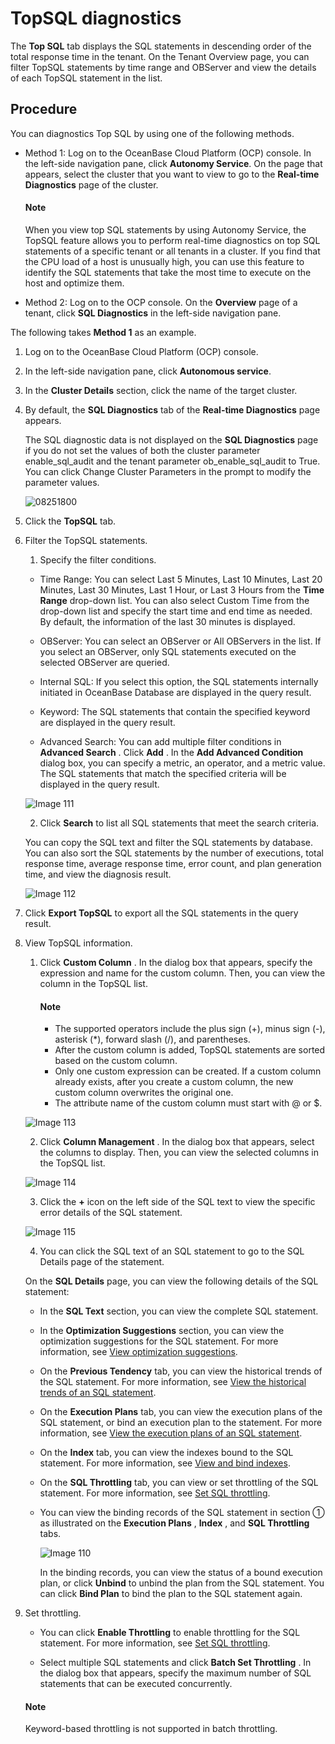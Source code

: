 # TopSQL diagnostics

The **Top SQL** tab displays the SQL statements in descending order of the total response time in the tenant. On the Tenant Overview page, you can filter TopSQL statements by time range and OBServer and view the details of each TopSQL statement in the list.

## Procedure

You can diagnostics Top SQL by using one of the following methods.

* Method 1: Log on to the OceanBase Cloud Platform (OCP) console. In the left-side navigation pane, click **Autonomy Service**. On the page that appears, select the cluster that you want to view to go to the **Real-time Diagnostics** page of the cluster. 

  <main id="notice" type='explain'>
    <h4>Note</h4>
    <p>When you view top SQL statements by using Autonomy Service, the TopSQL feature allows you to perform real-time diagnostics on top SQL statements of a specific tenant or all tenants in a cluster. If you find that the CPU load of a host is unusually high, you can use this feature to identify the SQL statements that take the most time to execute on the host and optimize them. </p>
  </main>

* Method 2: Log on to the OCP console. On the **Overview** page of a tenant, click **SQL Diagnostics** in the left-side navigation pane.

The following takes **Method 1** as an example.

1. Log on to the OceanBase Cloud Platform (OCP) console.

2. In the left-side navigation pane, click **Autonomous service**.

3. In the **Cluster Details** section, click the name of the target cluster.

4. By default, the **SQL Diagnostics** tab of the **Real-time Diagnostics** page appears.

   The SQL diagnostic data is not displayed on the **SQL Diagnostics** page if you do not set the values of both the cluster parameter enable_sql_audit and the tenant parameter ob_enable_sql_audit to True. You can click Change Cluster Parameters in the prompt to modify the parameter values.

   ![08251800](https://help-static-aliyun-doc.aliyuncs.com/assets/img/en-US/8031748461/p312497.png)
  
5. Click the **TopSQL** tab.

6. Filter the TopSQL statements.

   1. Specify the filter conditions.

     * Time Range: You can select Last 5 Minutes, Last 10 Minutes, Last 20 Minutes, Last 30 Minutes, Last 1 Hour, or Last 3 Hours from the **Time Range** drop-down list. You can also select Custom Time from the drop-down list and specify the start time and end time as needed. By default, the information of the last 30 minutes is displayed.

     * OBServer: You can select an OBServer or All OBServers in the list. If you select an OBServer, only SQL statements executed on the selected OBServer are queried.

     * Internal SQL: If you select this option, the SQL statements internally initiated in OceanBase Database are displayed in the query result.

     * Keyword: The SQL statements that contain the specified keyword are displayed in the query result.

     * Advanced Search: You can add multiple filter conditions in **Advanced Search** . Click **Add** . In the **Add Advanced Condition** dialog box, you can specify a metric, an operator, and a metric value. The SQL statements that match the specified criteria will be displayed in the query result.

     ![Image 111](https://help-static-aliyun-doc.aliyuncs.com/assets/img/en-US/6724633561/p440505.png)

   2. Click **Search** to list all SQL statements that meet the search criteria.

     You can copy the SQL text and filter the SQL statements by database. You can also sort the SQL statements by the number of executions, total response time, average response time, error count, and plan generation time, and view the diagnosis result.

     ![Image 112](https://help-static-aliyun-doc.aliyuncs.com/assets/img/en-US/6724633561/p440507.png)
  
7. Click **Export TopSQL** to export all the SQL statements in the query result.

8. View TopSQL information.

   1. Click **Custom Column** . In the dialog box that appears, specify the expression and name for the custom column. Then, you can view the column in the TopSQL list.

      <main id="notice" type='explain'>
      <h4>Note</h4>
      <ul>
      <li>The supported operators include the plus sign (+), minus sign (-), asterisk (*), forward slash (/), and parentheses.</li>
      <li>After the custom column is added, TopSQL statements are sorted based on the custom column.</li>
      <li>Only one custom expression can be created. If a custom column already exists, after you create a custom column, the new custom column overwrites the original one.</li>
      <li>The attribute name of the custom column must start with @ or $.</li>
      </ul>
      </main>

     ![Image 113](https://help-static-aliyun-doc.aliyuncs.com/assets/img/en-US/6724633561/p440509.png)

   2. Click **Column Management** . In the dialog box that appears, select the columns to display. Then, you can view the selected columns in the TopSQL list.

     ![Image 114](https://help-static-aliyun-doc.aliyuncs.com/assets/img/en-US/5724633561/p440510.png)

   3. Click the **+** icon on the left side of the SQL text to view the specific error details of the SQL statement.

     ![Image 115](https://help-static-aliyun-doc.aliyuncs.com/assets/img/en-US/5724633561/p440511.png)

   4. You can click the SQL text of an SQL statement to go to the SQL Details page of the statement.

     On the **SQL Details** page, you can view the following details of the SQL statement:
     * In the **SQL Text** section, you can view the complete SQL statement.

     * In the **Optimization Suggestions** section, you can view the optimization suggestions for the SQL statement. For more information, see [View optimization suggestions](../100.manage-sql-diagnosis/1000.view-sql-details.md).

     * On the **Previous Tendency** tab, you can view the historical trends of the SQL statement. For more information, see [View the historical trends of an SQL statement](../100.manage-sql-diagnosis/1000.view-sql-details.md).

     * On the **Execution Plans** tab, you can view the execution plans of the SQL statement, or bind an execution plan to the statement. For more information, see [View the execution plans of an SQL statement](../100.manage-sql-diagnosis/1000.view-sql-details.md).

     * On the **Index** tab, you can view the indexes bound to the SQL statement. For more information, see [View and bind indexes](../100.manage-sql-diagnosis/1000.view-sql-details.md).

     * On the **SQL Throttling** tab, you can view or set throttling of the SQL statement. For more information, see [Set SQL throttling](../100.manage-sql-diagnosis/1000.view-sql-details.md).

     * You can view the binding records of the SQL statement in section ① as illustrated on the **Execution Plans** , **Index** , and **SQL Throttling** tabs.

       ![Image 110](https://help-static-aliyun-doc.aliyuncs.com/assets/img/en-US/5724633561/p440513.png)

       In the binding records, you can view the status of a bound execution plan, or click **Unbind** to unbind the plan from the SQL statement. You can click **Bind Plan** to bind the plan to the SQL statement again.

9. Set throttling.

   * You can click **Enable Throttling** to enable throttling for the SQL statement. For more information, see [Set SQL throttling](../100.manage-sql-diagnosis/1000.view-sql-details.md).

   * Select multiple SQL statements and click **Batch Set Throttling** . In the dialog box that appears, specify the maximum number of SQL statements that can be executed concurrently.

   <main id="notice" type='explain'>
    <h4>Note</h4>
    <p>Keyword-based throttling is not supported in batch throttling.</p>
   </main>
